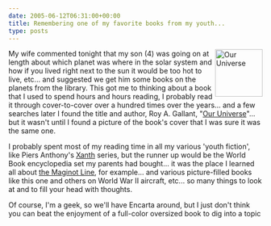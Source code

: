 ```yaml
---
date: 2005-06-12T06:31:00+00:00
title: Remembering one of my favorite books from my youth...
type: posts
---
```

<img src="http://syndetics.com/index.aspx?isbn=079222731X%20(reg.)/SC.GIF&#038;client=kclsp&#038;type=hwk" align="right" alt="Our Universe" width="94" height="94" border="0" />My wife commented tonight that my son (4) was going on at length about which planet was where in the solar system and how if you lived right next to the sun it would be too hot to live, etc... and suggested we get him some books on the planets from the library. This got me to thinking about a book that I used to spend hours and hours reading, I probably read it through cover-to-cover over a hundred times over the years... and a few searches later I found the title and author, Roy A. Gallant, "[Our Universe](https://www.amazon.com/exec/obidos/ASIN/0870443569/duncanmackenz-20)"... but it wasn't until I found a picture of the book's cover that I was sure it was the same one.

I probably spent most of my reading time in all my various 'youth fiction', like Piers Anthony's [Xanth](https://www.amazon.com/exec/obidos/ASIN/0345347536/duncanmackenz-20) series, but the runner up would be the World Book encyclopedia set my parents had bought... it was the place I learned all about [the Maginot Line](https://europeanhistory.about.com/library/weekly/aa070601a.htm), for example... and various picture-filled books like this one and others on World War II aircraft, etc... so many things to look at and to fill your head with thoughts.

Of course, I'm a geek, so we'll have Encarta around, but I just don't think you can beat the enjoyment of a full-color oversized book to dig into a topic
